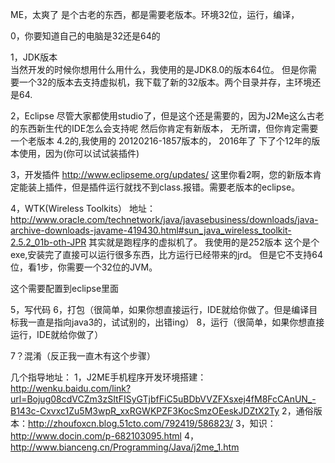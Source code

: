 
ME，太爽了 
是个古老的东西，都是需要老版本。环境32位，运行，编译，

0，你要知道自己的电脑是32还是64的

1，JDK版本  
当然开发的时候你想用什么用什么，我使用的是JDK8.0的版本64位。
但是你需要一个32的版本去支持虚拟机，我下载了新的32版本。两个目录并存，主环境还是64.

2，Eclipse
尽管大家都使用studio了，但是这个还是需要的，因为J2Me这么古老的东西新生代的IDE怎么会支持呢
然后你肯定有新版本，
无所谓，但你肯定需要一个老版本 4.2的,我使用的 20120216-1857版本的，  2016年了 下了个12年的版本使用，因为(你可以试试装插件)

3，开发插件
http://www.eclipseme.org/updates/
这里你看2啊，您的新版本肯定能装上插件，但是插件运行就找不到class.报错。需要老版本的eclipse。

4，WTK(Wireless Toolkits）
地址：http://www.oracle.com/technetwork/java/javasebusiness/downloads/java-archive-downloads-javame-419430.html#sun_java_wireless_toolkit-2.5.2_01b-oth-JPR
其实就是跑程序的虚拟机了。
我使用的是252版本
这个是个exe,安装完了直接可以运行很多东西，比方运行已经带来的jrd。
但是它不支持64位，看1步，你需要一个32位的JVM。

这个需要配置到eclipse里面

5，写代码
6，打包（很简单，如果你想直接运行，IDE就给你做了。但是编译目标我一直是指向java3的，试试别的，出错ing）
8，运行（很简单，如果你想直接运行，IDE就给你做了）

7？混淆（反正我一直木有这个步骤）


几个指导地址：
1，J2ME手机程序开发环境搭建：http://wenku.baidu.com/link?url=Bojug08cdVCZm3zSItFISyGTjbfFiC5uBDbVVZFXsxej4fM8FcCAnUN_-B143c-Cxvxc1Zu5M3wpR_xxRGWKPZF3KocSmzOEeskJDZtX2Ty
2，通俗版本：http://zhoufoxcn.blog.51cto.com/792419/586823/
3，知识：http://www.docin.com/p-682103095.html
4，http://www.bianceng.cn/Programming/Java/j2me_1.htm

